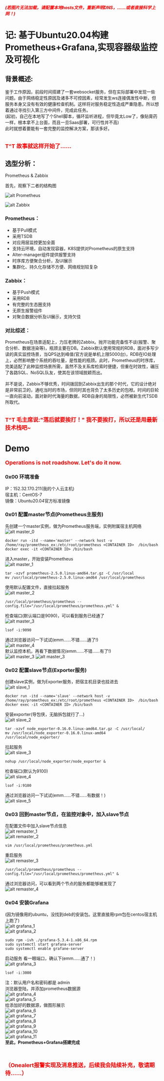 ##### <font color=red>(若图片无法加载，请配置本地hosts文件，重新声明DNS，......或者直接科学上网！)</font>
# 记: 基于Ubuntu20.04构建Prometheus+Grafana,实现容器级监控及可视化
## 背景概述: 
鉴于工作原因，前段时间搭建了一套websocket服务，但在实际部署中发现一些问题。由于网络稳定性原因及诸多不可控因素，经常发生ws连接偶发性中断，但服务本身又没有有效的健康检查机制。这样将对服务稳定性造成严重隐患。所以想着通过寻找引入第三方中间件，完成此任务。  
(起初，自己在本地写了个Shell脚本，循环监听进程，但毕竟太Low了，像贴膏药一样，根本拿不上台面，而且一旦Saas部署，可行性并不高)  
此时就想着要能有一套完整的监控解决方案，那该多好。  
<br><br/>
<font color=red size=4>**T^T 故事就这样开始了......**</font>
## 选型分析：
Prometheus & Zabbix  

首先，观察下二者的结构图



![alt Prometheus](./img/Prometheus%E6%9E%B6%E6%9E%84%E5%9B%BE.png)    



![alt Zabbix](./img/Zabbix%E6%9E%B6%E6%9E%84%E5%9B%BE.png)   



### Prometheus：
- 基于Pull模式
- 采用TSDB
- 对应用层监控更加全面
- 支持云环境，自动发现容器，K8S提供对Prometheus的原生支持
- Alter-manager组件提供报警支持
- 时序库方便聚合分析，及UI展示  
- 集群化、持久化存储不方便、网络规划较复杂
### Zabbix：
- 基于Push模式
- 采用RDB
- 有完整的生态圈支持
- 无原生报警组件
- 对聚合数据分析及UI展示，支持欠佳  
### 对比综述：  
Prometheus在场景适配上，力压老牌的Zabbix。抛开功能完备性不谈(报警、聚合分析、数据渲染等)，瓶颈主要在DB。Zabbix默认使用常规的RDB，面对多写少读的真实监控场景，当QPS达到峰值(官方说是单机上限5000台)，RDB在IO处理上，必然影响整个系统的吞吐量，是性能的瓶颈。此时，Prometheus的时序库，完美适配了此种监控场景所需，虽然不及关系库检索时便捷，但重在时效性，碾压了各路SQL、NoSQL队友，使其在该领域脱颖而出。  <br><br/>
并不是说，Zabbix不够优秀，时间拨回到Zabbix出生的那个时代，它的设计绝对是非常前卫的，通吃当时的市场，但同时其也背负了太多历史的包袱。时间的巨轮一直向前滚动，面对新时代海量的数据，RDB自身的局限性，必然被新生代TSDB所取代。  
<br><br/>
<font color=red size=4>**T^T 毛主席说:"落后就要挨打！" 我不要挨打，所以还是用最新技术栈吧~**</font>  
# Demo
<font color=red size=4>**Operations is not roadshow. Let's do it now.**</font><br>  
### 0x00 环境准备
IP：152.32.170.211(我的个人云主机)  
宿主机：CentOS-7  
镜像：Ubuntu20.04官方标准镜像  

### 0x01 配置master节点(Prometheus主服务)
先创建一个master实例，做为Prometheus服务端，实例附属宿主机网络
![alt master_0](./img/master_0.png)  
```
docker run -itd --name='master' --network host -v /home/ray/prometheus_ex:/etc/root/prometheus <CONTAINER ID>  /bin/bash
docker exec -it <CONTAINER ID> /bin/bash
```
进入master，开始安装Prometheus  
![alt master_1](./img/master_1.png)  
```
tar -xzvf prometheus-2.5.0.linux-amd64.tar.gz -C /usr/local
mv /usr/local/prometheus-2.5.0.linux-amd64 /usr/local/prometheus
```
使用默认配置文件，直接拉起服务  
![alt master_2](./img/master_2.png)  
```
/usr/local/prometheus/prometheus --config.file="/usr/local/prometheus/prometheus.yml" &
```
检查端口(默认端口是9090)，可以看到服务已经通了  
![alt master_3](./img/master_3.png)  
```
lsof -i:9090
```
通过浏览器访问一下试试(emm......不错......通了!)  
![alt master_4](./img/master_4.png)  
默认监控本机，再看下数据情况(emm......不错......有了!)  
![alt master_3](./img/master_5.png)
![alt master_3](./img/master_6.png)
### 0x02 配置slave节点(Exporter服务)
创建slave实例，做为Exporter服务，把宿主机目录也挂进去  
![alt slave_1](./img/slave_1.png)  
```
docker run -itd --name='slave' --network host -v /home/ray/prometheus_ex:/etc/root/prometheus <CONTAINER ID>  /bin/bash
docker exec -it <CONTAINER ID> /bin/bash
```
安装exporter(导包侠，无脑拆包就行了...)  
![alt slave_2](./img/slave_2.png)  
```
tar -xzvf node_exporter-0.16.0.linux-amd64.tar.gz -C /usr/local/
mv /usr/local/node_exporter-0.16.0.linux-amd64 /usr/local/node_exporter/
```
拉起服务  
![alt slave_3](./img/slave_3.png)  
```
nohup /usr/local/node_exporter/node_exporter &
```
检查端口(默认为9100)  
![alt slave_4](./img/slave_4.png)  
```
lsof -i:9100
```
通过浏览器访问一下试试(emm......不错......有数据！)  
![alt slave_5](./img/slave_5.png)  
### 0x03 回到master节点，在监控对象中，加入slave节点
在配置文件中加入slave节点信息  
![alt remaster_1](./img/remaster_1.png)  
![alt remaster_2](./img/remaster_2.png)  
```
vim /usr/local/prometheus/prometheus.yml
```
重启服务  
![alt remaster_3](./img/remaster_3.png)  
```
/usr/local/prometheus/prometheus --config.file="/usr/local/prometheus/prometheus.yml" &
```
通过浏览器访问，可以看到两个节点的服务都能够被发现了  
![alt remaster_4](./img/remaster_4.png)  
### 0x04 安装Grafana
(因为镜像用的ubuntu，没找到deb的安装包。这里直接用rpm包在centos宿主机上跑了)  
![alt grafana_1](./img/grafana_1.png)  
![alt grafana_2](./img/grafana_2.png)  
```
sudo rpm -ivh ./grafana-5.3.4-1.x86_64.rpm
sudo systemctl start grafana-server
sudo systemctl enable grafane-server
```
启动服务
看一眼端口，确认下(emm......通了！)  
![alt grafana_3](./img/grafana_3.png)  
```
lsof -i:3000
```
注：默认用户名和密码都是 admin  
浏览器登陆，并添加prometheus数据源  
![alt grafana_4](./img/grafana_4.png)  
![alt grafana_5](./img/grafana_5.png)  
给添加好的数据源，做图形展示  
![alt grafana_6](./img/grafana_6.png)  
![alt grafana_7](./img/grafana_7.png)  
![alt grafana_8](./img/grafana_8.png)  
![alt grafana_9](./img/grafana_9.png)  
![alt grafana_10](./img/grafana_10.png)  
![alt grafana_11](./img/grafana_11.png)  
**至此，Prometheus+Grafana搭建完成**  
<br><br/>  
<font color=red size=4>**（Onealert报警实现及消息推送，后续我会陆续补充，敬请期待......）**</font>  
